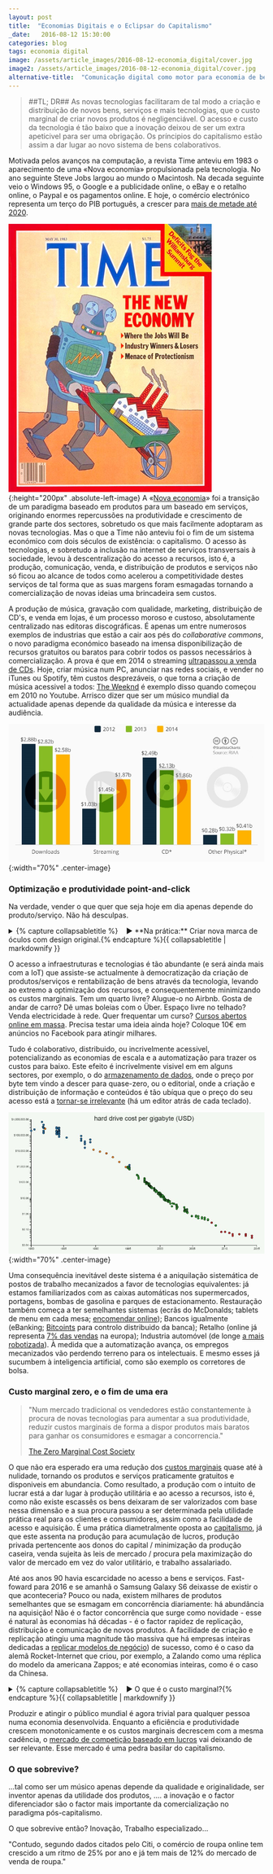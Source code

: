 ```yaml
---
layout: post
title:  "Economias Digitais e o Eclipsar do Capitalismo"
_date:   2016-08-12 15:30:00
categories: blog
tags: economia digital
image: /assets/article_images/2016-08-12-economia_digital/cover.jpg
image2: /assets/article_images/2016-08-12-economia_digital/cover.jpg
alternative-title:  "Comunicação digital como motor para economia de bens colaborativos"
---
```


> ##TL; DR##
  As novas tecnologias facilitaram de tal modo a criação e distribuição de novos bens, serviços e mais tecnologias, que o custo marginal de criar novos produtos é negligenciável. O acesso e custo da tecnologia é tão baixo que a inovação deixou de ser um extra apeticivel para ser uma obrigação. Os príncipios do capitalismo estão assim a dar lugar ao novo sistema de bens colaborativos.

Motivada pelos avanços na computação, a revista Time anteviu em 1983 o aparecimento de uma «Nova economia» propulsionada pela tecnologia. No ano seguinte Steve Jobs largou ao mundo o Macintosh. Na decada seguinte veio o Windows 95, o Google e a publicidade online, o eBay e o retalho online, o Paypal e os pagamentos online. E hoje, o comércio electrónico representa um terço do PIB português, a crescer para [mais de metade até 2020](http://www.acepi.pt/artigoDetalhe.php?idArtigo=91606&idComissao=7).


![](/assets/article_images/2016-08-12-economia_digital/time.jpg){:height="200px" .absolute-left-image}
A «[Nova economia](https://en.wikipedia.org/wiki/New_economy)» foi a transição de um paradigma baseado em produtos para um baseado em serviços, originando enormes repercussões na produtividade e crescimento de grande parte dos sectores, sobretudo os que mais facilmente adoptaram as novas tecnologias. Mas o que a Time não anteviu foi o fim de um sistema económico com dois séculos de existência: o capitalismo. O acesso às tecnologias, e sobretudo a inclusão na internet de serviços transversais à sociedade, levou à descentralização do acesso a recursos, isto é, a produção, comunicação, venda, e distribuição de produtos e serviços não só ficou ao alcance de todos como acelerou a competitividade destes serviços de tal forma que as suas margens foram esmagadas tornando a comercialização de novas ideias uma brincadeira sem custos.

A produção de música, gravação com qualidade, marketing, distribuição de CD's, e venda em lojas, é um processo moroso e custoso, absolutamente centralizado nas editoras discográficas. É apenas um entre numerosos exemplos de industrias que estão a cair aos pés do _collaborative commons_, o novo paradigma económico baseado na imensa disponibilização de recursos gratuitos ou baratos para cobrir todos os passos necessários à comercialização. A prova é que em 2014 o streaming [ultrapassou a venda de CDs](https://www.statista.com/chart/3333/us-music-revenues-2014/). Hoje, criar música num PC, anunciar nas redes sociais, e vender no iTunes ou Spotify, têm custos desprezáveis, o que torna a criação de música acessivel a todos: [The Weeknd](https://www.youtube.com/watch?v=KEI4qSrkPAs&list=PLVt9N9S0CzvgLOB74YgreOLMp3pG4dfzP&index=2) é exemplo disso quando começou em 2010 no Youtube. Arrisco dizer que ser um músico mundial da actualidade apenas depende da qualidade da música e interesse da audiência.

![Receitas do streaming nos EUA ultrapassaram vendas de CD's em 2014](/assets/article_images/2016-08-12-economia_digital/streaming.jpg){:width="70%" .center-image}

### Optimização e produtividade point-and-click ###

Na verdade, vender o que quer que seja hoje em dia apenas depende do produto/serviço. Não há desculpas.

<style>
details summary::-webkit-details-marker {
  display: none;
}
</style>

<details>
<summary>{% capture collapsabletitle %}&nbsp;&nbsp;&nbsp;&nbsp;&#9658; **Na prática:** Criar nova marca de óculos com design original.{% endcapture %}{{ collapsabletitle | markdownify }}</summary>
{% capture collapsablecontent %}
1. Os poucos custos necessários para o _bootstrapping_ são obtidos em [crowfunding](https://www.kickstarter.com/) por vez do recurso a empréstimos. Serve também de validação do negócio no mercado.
2. O design e produção são feitos em casa com uma [impressora 3D](http://www.productchart.com/3d_printers/), ou através de um serviço de impressão 3D.
3. A venda é feita recorrendo ao Shopify (25€/mês) ou semelhantes.
4. A aquisição é feita nas redes sociais, AdWords, e talvez afiliados.
5. O processo todo pode tardar menos de uma semana. Se tirarmos o primeiro passo pode tardar 1 dia a montar a totalidade de uma loja online.
{% endcapture %}
{{ collapsablecontent | markdownify }}
</details>

O acesso a infraestruturas e tecnologias é tão abundante (e será ainda mais com a IoT) que assiste-se actualmente à democratização da criação de produtos/serviços e rentabilização de bens através da tecnologia, levando ao extremo a optimização dos recursos, e consequentemente minimizando os custos marginais. Tem um quarto livre? Alugue-o no Airbnb. Gosta de andar de carro? Dê umas boleias com o Über. Espaço livre no telhado? Venda electricidade à rede. Quer frequentar um curso? [Cursos abertos online em massa](https://en.wikipedia.org/wiki/Massive_open_online_course). Precisa testar uma ideia ainda hoje? Coloque 10€ em anúncios no Facebook para atingir milhares.

Tudo é colaborativo, distribuido, ou incrivelmente acessivel, potencializando as economias de escala e a automatização para trazer os custos para baixo. Este efeito é incrivelmente visivel em em alguns sectores, por exemplo, o do [armazenamento de dados](http://www.mkomo.com/cost-per-gigabyte), onde o preço por byte tem vindo a descer para quase-zero, ou o editorial, onde a criação e distribuição de informação e conteúdos é tão ubíqua que o preço do seu acesso está a [tornar-se irrelevante](https://en.wikipedia.org/wiki/Decline_of_newspapers) (há um editor atrás de cada teclado).

![Custo por gigabyte desde 1980. De notar a escala logaritmica.](/assets/article_images/2016-08-12-economia_digital/bytecost.JPG){:width="70%" .center-image}

Uma consequência inevitável deste sistema é a aniquilação sistemática de postos de trabalho mecanizados a favor de tecnologias equivalentes: já estamos familiarizados com as caixas automáticas nos supermercados, portagens, bombas de gasolina e parques de estacionamento. Restauração também começa a ter semelhantes sistemas (ecrãs do McDonalds; tablets de menu em cada mesa; [encomendar online](http://www.nomenu.pt/)); Bancos igualmente (eBanking; [Bitcoints](https://bitcoin.org/en/) para controlo distribuido da banca); Retalho (online já representa [7% das vendas](http://www.himediagroup.com/en/blog/tag/e-commerce-en/) na europa); Industria automóvel (de longe [a mais robotizada](http://www.ifr.org/industrial-robots/statistics/)). À medida que a automatização avança, os empregos mecanizados vão perdendo terreno para os intelectuais. E mesmo esses já sucumbem à inteligencia artificial, como são exemplo os corretores de bolsa.


### Custo marginal zero, e o fim de uma era ###

> "Num mercado tradicional os vendedores estão constantemente à procura de novas tecnologias para aumentar a sua produtividade, reduzir custos marginais de forma a dispor produtos mais baratos para ganhar os consumidores e esmagar a concorrencia." 
>
>
> [The Zero Marginal Cost Society](https://www.amazon.com/Zero-Marginal-Cost-Society-Collaborative/dp/1137280115)

O que não era esperado era uma redução dos [custos marginais](https://en.wikipedia.org/wiki/Marginal_cost) quase até à nulidade, tornando os produtos e serviços praticamente gratuitos e disponiveis em abundancia. Como resultado, a produção com o intuito de lucrar está a dar lugar à produção utilitária e ao acesso a recursos, isto é, como não existe escassês os bens deixaram de ser valorizados com base nessa dimensão e a sua procura passou a ser determinada pela utilidade prática real para os clientes e consumidores, assim como a facilidade de acesso e aquisição. É uma prática diametralmente oposta ao [capitalismo](https://en.wikipedia.org/wiki/Capitalism#Characteristics), já que este assenta na produção para acumulação de lucros, produção privada pertencente aos donos do capital / minimização da produção caseira, venda sujeita às leis de mercado / procura pela maximização do valor de mercado em vez do valor utilitário, e trabalho assalariado.

Até aos anos 90 havia escarcidade no acesso a bens e serviços. Fast-foward para 2016 e se amanhã o Samsung Galaxy S6 deixasse de existir o que aconteceria? Pouco ou nada, existem milhares de produtos semelhantes que se esmagam em concorrência diariamente: há abundância na aquisição! Não é o factor concorrência que surge como novidade - esse é natural às economias há décadas - é o factor rapidez de replicação, distribuição e comunicação de novos produtos. A facilidade de criação e replicação atingiu uma magnitude tão massiva que há empresas inteiras dedicadas a [replicar modelos de negócio](http://www.nytimes.com/2014/02/28/technology/copycat-business-model-generates-genuine-global-success-for-start-up-incubator.html)) de sucesso, como é o caso da alemã Rocket-Internet que criou, por exemplo, a Zalando como uma réplica do modelo da americana Zappos; e até economias inteiras, como é o caso da Chinesa.

<details>
<summary>{% capture collapsabletitle %}&nbsp;&nbsp;&nbsp;&nbsp;&#9658; O que é o custo marginal?{% endcapture %}{{ collapsabletitle | markdownify }}</summary>
{% capture collapsablecontent %}

O custo marginal é o custo de produzir mais uma unidade do produto/serviço vendido, excluindo os custos fixos (materiais, etc). Á medida que a minha hipotética fábrica de telemóveis produz mais e mais unidades, talvez precise de construir um novo armazém, e esse custo pertence ao custo marginal da produção de cada nova unidade. 

É aqui que os negócios encontram os seus lucros, ao optimizar, automatizar, melhorar a eficiência e a produtividade destes factores. É aqui que os negócios encontram a sua vantagem competitiva.

{% endcapture %}
{{ collapsablecontent | markdownify }}
</details>

Produzir e atingir o público mundial é agora trivial para qualquer pessoa numa economia desenvolvida. Enquanto a eficiência e produtividade crescem monotonicamente e os custos marginais decrescem com a mesma cadência, o [mercado de competição baseado em lucros](https://medium.com/basic-income/post-capitalism-rise-of-the-collaborative-commons-62b0160a7048) vai deixando de ser relevante. Esse mercado é uma pedra basilar do capitalismo.


### O que sobrevive? ###

...tal como ser um músico apenas depende da qualidade e originalidade, ser inventor apenas da utilidade dos produtos, .... a inovação e o factor diferenciador são o factor mais importante da comercialização no paradigma pós-capitalismo.

O que sobrevive então? Inovação, Trabalho especializado...




"Contudo, segundo dados citados pelo Citi, o comércio de roupa online tem crescido a um ritmo de 25% por ano e já tem mais de 12% do mercado de venda de roupa."



